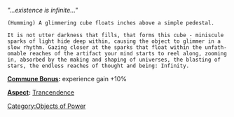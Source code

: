 *"...existence is infinite..."*

`(Humming) A glimmering cube floats inches above a simple pedestal.`

`It is not utter darkness that fills, that forms this cube - miniscule`  
`sparks of light hide deep within, causing the object to glimmer in a`  
`slow rhythm. Gazing closer at the sparks that float within the unfath-`  
`omable reaches of the artifact your mind starts to reel along, zooming`  
`in, absorbed by the making and shaping of universes, the blasting of`  
`stars, the endless reaches of thought and being: Infinity.`

**[Commune Bonus](Commune "wikilink"):** experience gain +10%

**[Aspect](:Category:Aspects "wikilink"):** [
Trancendence](Aspect_-_Transcendence "wikilink")

[Category:Objects of Power](Category:Objects_of_Power "wikilink")

